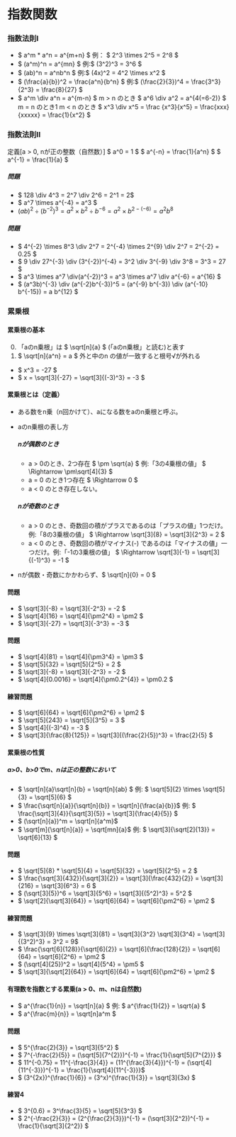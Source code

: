 # 指数関数
### 指数法則Ⅰ

- $ a^m * a^n = a^{m+n} $ 例： $ 2^3 \times 2^5 = 2^8 $
- $ (a^m)^n = a^{mn} $ 例:$ (3^2)^3 = 3^6 $
- $ (ab)^n = a^nb^n $ 例:$ (4x)^2 = 4^2 \times x^2 $
- $ (\frac{a}{b})^2 = \frac{a^n}{b^n} $ 例:$ (\frac{2}{3})^4 = \frac{3^3}{2^3} = \frac{8}{27} $
- $ a^m \div a^n = a^{m-n} $
m > n のとき
$ a^6 \div a^2 = a^{4(=6-2)} $
m = n のとき1
m < n のとき
$ x^3 \div x^5 = \frac {x^3}{x^5} = \frac{xxx}{xxxxx} = \frac{1}{x^2} $
### 指数法則Ⅱ
定義[a > 0, nが正の整数（自然数）]
$ a^0 = 1 $
$ a^{-n} = \frac{1}{a^n} $
$ a^{-1} = \frac{1}{a} $

##### 問題
- $ 128 \div 4^3 = 2^7 \div 2^6 = 2^1 = 2$
- $ a^7 \times a^{-4} = a^3 $
- $　(ab)^2 \div (b^{-2})^3 = a^2 \times b^2 \div b^{-6} = a^2\times b^{2-(-6)} = a^2b^8　$
##### 問題
- $ 4^{-2} \times 8^3 \div 2^7 = 2^{-4} \times 2^{9} \div 2^7 = 2^{-2} = 0.25 $
- $ 9 \div 27^{-3} \div (3^{-2})^{-4} = 3^2 \div 3^{-9} \div 3^8 = 3^3 = 27 $
- $ a^3 \times a^7 \div(a^{-2})^3 = a^3 \times a^7 \div a^{-6} = a^{16} $
- $ (a^3b)^{-3} \div (a^{-2}b^{-3})^5 = (a^{-9} b^{-3}) \div (a^{-10} b^{-15}) = a b^{12} $

### 累乗根
#### 累乗根の基本
0. 「aのn乗根」は $ \sqrt[n]{a} $ (「aのn乗根」と読む)と表す
0. $ \sqrt[n]{a^n} = a $ 外と中のn の値が一致すると根号√が外れる

- $ x^3 = -27 $
- $ x = \sqrt[3]{-27} = \sqrt[3]{(-3)^3} = -3 $

#### 累乗根とは（定義）
- ある数をn乗（n回かけて）、aになる数をaのn乗根と呼ぶ。
- aのn乗根の表し方
  ##### nが偶数のとき
  - a > 0のとき、2つ存在 $ \pm \sqrt{a} $ 例:「3の4乗根の値」 $ \Rightarrow \pm\sqrt[4]{3} $
  - a = 0 のとき1つ存在 $ \Rightarrow 0 $
  - a < 0 のとき存在しない。

  ##### nが奇数のとき
  - a > 0 のとき、奇数回の積がプラスであるのは「プラスの値」1つだけ。 例:「8の3乗根の値」 $ \Rightarrow \sqrt[3]{8} = \sqrt[3]{2^3} = 2 $
  - a < 0 のとき、奇数回の積がマイナス(-) であるのは「マイナスの値」一つだけ。例:「-1の3乗根の値」 $ \Rightarrow \sqrt[3]{-1} = \sqrt[3]{(-1)^3} = -1  $
- nが偶数・奇数にかかわらず、$ \sqrt[n]{0} = 0 $

#### 問題
- $ \sqrt[3]{-8} = \sqrt[3]{-2^3}  = -2 $
- $ \sqrt[4]{16} = \sqrt[4]{\pm2^4} = \pm2 $
- $ \sqrt[3]{-27} = \sqrt[3]{-3^3} = -3 $
#### 問題
- $ \sqrt[4]{81} = \sqrt[4]{\pm3^4} = \pm3 $
- $ \sqrt[5]{32} = \sqrt[5]{2^5} = 2 $
- $ \sqrt[3]{-8} = \sqrt[3]{-2^3} = -2 $
- $ \sqrt[4]{0.0016} = \sqrt[4]{\pm0.2^{4}} = \pm0.2 $
#### 練習問題
- $ \sqrt[6]{64} = \sqrt[6]{\pm2^6} = \pm2 $
- $ \sqrt[5]{243} = \sqrt[5]{3^5} = 3 $
- $ \sqrt[4]{(-3)^4} = -3 $
- $ \sqrt[3]{\frac{8}{125}} = \sqrt[3]{(\frac{2}{5})^3} = \frac{2}{5} $  
#### 累乗根の性質
##### a>0、b>0でm、nは正の整数において
- $ \sqrt[n]{a}\sqrt[n]{b} = \sqrt[n]{ab} $  例: $ \sqrt[5]{2} \times \sqrt[5]{3} = \sqrt[5]{6} $
- $ \frac{\sqrt[n]{a}}{\sqrt[n]{b}} = \sqrt[n]{\frac{a}{b}}$ 例: $ \frac{\sqrt[3]{4}}{\sqrt[3]{5}} = \sqrt[3]{\frac{4}{5}} $
- $ (\sqrt[n]{a})^m = \sqrt[n]{a^m}$
- $ \sqrt[m]{\sqrt[n]{a}} = \sqrt[mn]{a}$ 例: $ \sqrt[3]{\sqrt[2]{13}} = \sqrt[6]{13} $

#### 問題
- $ \sqrt[5]{8} * \sqrt[5]{4} = \sqrt[5]{32} = \sqrt[5]{2^5} = 2 $
- $ \frac{\sqrt[3]{432}}{\sqrt[3]{2}} = \sqrt[3]{\frac{432}{2}} = \sqrt[3]{216} = \sqrt[3]{6^3} = 6 $
- $ (\sqrt[3]{5})^6 = \sqrt[3]{5^6} = \sqrt[3]{(5^2)^3} = 5^2 $
- $ \sqrt[2]{\sqrt[3]{64}} = \sqrt[6]{64} = \sqrt[6]{\pm2^6} = \pm2 $
#### 練習問題
- $ \sqrt[3]{9} \times \sqrt[3]{81} = \sqrt[3]{3^2} \sqrt[3]{3^4} = \sqrt[3]{(3^2)^3} = 3^2 = 9$
- $ \frac{\sqrt[6]{128}}{\sqrt[6]{2}} = \sqrt[6]{\frac{128}{2}} = \sqrt[6]{64} = \sqrt[6]{2^6} = \pm2 $
- $ (\sqrt[4]{25})^2 = \sqrt[4]{5^4} = \pm5 $
- $ \sqrt[3]{\sqrt[2]{64}} = \sqrt[6]{64} = \sqrt[6]{\pm2^6} = \pm2 $

#### 有理数を指数とする累乗(a > 0、m、nは自然数)
- $ a^{\frac{1}{n}} = \sqrt[n]{a} $ 例: $ a^{\frac{1}{2}} = \sqrt{a} $
- $ a^{\frac{m}{n}} = \sqrt[n]a^m $

#### 問題
- $ 5^{\frac{2}{3}} = \sqrt[3]{5^2} $
- $ 7^{-\frac{2}{5}} = (\sqrt[5]{7^{2}})^{-1} = \frac{1}{\sqrt[5]{7^{2}}} $
- $ 11^{-0.75} = 11^{-\frac{3}{4}} = (11^{\frac{3}{4}})^{-1} = (\sqrt[4]{11^{-3}})^{-1} = \frac{1}{\sqrt[4]{11^{-3}}}$
- $ (3^{2x})^{\frac{1}{6}} =  (3^x)^{\frac{1}{3}} = \sqrt[3]{3x} $

#### 練習4
- $ 3^{0.6} = 3^\frac{3}{5} = \sqrt[5]{3^3} $
- $ 2^{-\frac{2}{3}} = (2^{\frac{2}{3}})^{-1} = (\sqrt[3]{2^2})^{-1} = \frac{1}{\sqrt[3]{2^2}} $
